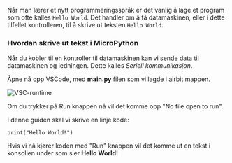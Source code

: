 Når man lærer et nytt programmeringsspråk er det vanlig å lage et program som ofte kalles `Hello World`. Det handler om å få datamaskinen, eller i dette tilfellet kontrolleren, til å skrive ut teksten `Hello World`.

### Hvordan skrive ut tekst i MicroPython

Når du kobler til en kontroller til datamaskinen kan vi sende data til datamaskinen og ledningen. Dette kalles _Seriell kommunikasjon_.

Åpne nå opp VSCode, med **main.py** filen som vi lagde i airbit mappen.

![VSC-runtime](https://github.com/erlingdevdev/github_pages/blob/gh-pages/vsc.png)

Om du trykker på Run knappen nå vil det komme opp "No file open to run".

I denne guiden skal vi skrive en linje kode:

```python3
print("Hello World!")

```

Hvis vi nå kjører koden med "Run" knappen vil det komme ut en tekst i konsollen under som sier **Hello World!**
